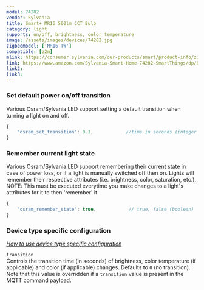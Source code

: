 ```yaml
---
model: 74282
vendor: Sylvania
title: Smart+ MR16 500lm CCT Bulb
category: light
supports: on/off, brightness, color temperature
image: /assets/images/devices/74282.jpg
zigbeemodel: ['MR16 TW']
compatible: [z2m]
mlink: https://consumer.sylvania.com/our-products/smart/product-info/zigbee/sylvania-smart-zigbee-adjustable-white-mr16-bulb/index.jsp
link: https://www.amazon.com/Sylvania-Smart-Home-74282-SmartThings/dp/B06Y1HM5RR
link2: 
link3: 
---
```

### Set default power on/off transition
Various Osram/Sylvania LED support setting a default transition when turning a light on and off.
```js
{
    "osram_set_transition": 0.1,            //time in seconds (integer or float)
}
```

### Remember current light state
Various Osram/Sylvania LED support remembering their current state in case of power loss, or if a light
is manually switched off then on. Lights will remember their respective attributes
(i.e. brightness, color, saturation, etc.).
NOTE: This must be executed everytime you make changes to a light's attributes for it to then 'remember' it.
```js
{
    "osram_remember_state": true,            // true, false (boolean)
}
```


### Device type specific configuration
*[How to use device type specific configuration](https://www.zigbee2mqtt.io/information/configuration)*


`transition`   
Controls the transition time (in seconds) of brightness,
color temperature (if applicable) and color (if applicable) changes. Defaults to `0` (no transition).
Note that this value is overridden if a `transition` value is present in the MQTT command payload. 
